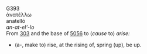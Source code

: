 G393  
ἀνατέλλω  
anatellō  
*an-at-el‘-lo*  
From [303](g0303) and the base of [5056](g5056) to (*cause* to) *arise:*
- (a-, make to) rise, at the rising of, spring (up), be up.  
